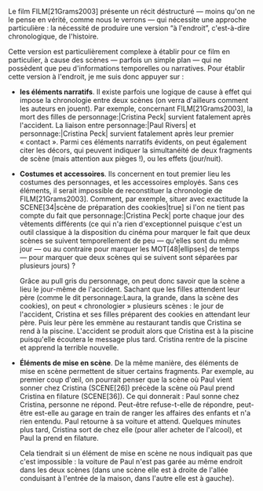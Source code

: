 Le film FILM[21Grams2003] présente un récit déstructuré —&nbsp;moins qu'on ne le pense en vérité, comme nous le verrons&nbsp;— qui nécessite une approche particulière&nbsp;: la nécessité de produire une version “à l'endroit”, c'est-à-dire chronologique, de l'histoire.

Cette version est particulièrement complexe à établir pour ce film en particulier, à cause des scènes —&nbsp;parfois un simple plan&nbsp;— qui ne possèdent que peu d'informations temporelles ou narratives. Pour établir cette version à l'endroit, je me suis donc appuyer sur :

* **les éléments narratifs**. Il existe parfois une logique de cause à effet qui impose la chronologie entre deux scènes (on verra d'ailleurs comment les auteurs en jouent). Par exemple, concernant FILM[21Grams2003], la mort des filles de personnage:|Cristina Peck| survient fatalement après l'accident. La liaison entre personnage:|Paul Rivers| et personnage:|Cristina Peck| survient fatalement après leur premier « contact ». Parmi ces éléments narratifs évidents, on peut également citer les décors, qui peuvent indiquer la simultanéité de deux fragments de scène (mais attention aux pièges !), ou les effets (jour/nuit).
* **Costumes et accessoires**. Ils concernent en tout premier lieu les costumes des personnages, et les accessoires employés. Sans ces éléments, il serait impossible de reconstituer la chronologie de FILM[21Grams2003]. Comment, par exemple, situer avec exactitude la SCENE[34|scène de préparation des cookies|true] si l'on ne tient pas compte du fait que personnage:|Cristina Peck| porte chaque jour des vêtements différents (ce qui n'a rien d'exceptionnel puisque c'est un outil classique à la disposition du cinéma pour marquer le fait que deux scènes se suivent temporellement de peu — qu'elles sont du même jour — ou au contraire pour marquer les MOT[48|ellipses] de temps — pour marquer que deux scènes qui se suivent sont séparées par plusieurs jours) ?

  Grâce au pull gris du personnage, on peut donc savoir que la scène a lieu le jour-même de l'accident. Sachant que les filles attendent leur père (comme le dit personnage:Laura, la grande, dans la scène des cookies), on peut « chronologier » plusieurs scènes : le jour de l'accident, Cristina et ses filles préparent des cookies en attendant leur père. Puis leur père les emmène au restaurant tandis que Cristina se rend à la piscine. L'accident se produit alors que Cristina est à la piscine puisqu'elle écoutera le message plus tard. Cristina rentre de la piscine et apprend la terrible nouvelle.
* **Éléments de mise en scène**. De la même manière, des éléments de mise en scène permettent de situer certains fragments. Par exemple, au premier coup d'œil, on pourrait penser que la scène où Paul vient sonner chez Cristina (SCENE[26]) précède la scène où Paul prend Cristina en filature (SCENE[36]). Ce qui donnerait : Paul sonne chez Cristina, personne ne répond. Peut-être refuse-t-elle de répondre, peut-être est-elle au garage en train de ranger les affaires des enfants et n'a rien entendu. Paul retourne à sa voiture et attend. Quelques minutes plus tard, Cristina sort de chez elle (pour aller acheter de l'alcool), et Paul la prend en filature.

  Cela tiendrait si un élément de mise en scène ne nous indiquait pas que c'est impossible : la voiture de Paul n'est pas garée au même endroit dans les deux scènes (dans une scène elle est à droite de l'allée conduisant à l'entrée de la maison, dans l'autre elle est à gauche).

